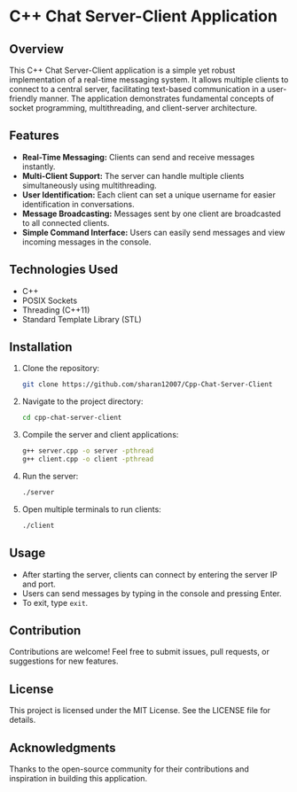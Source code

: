 # C++ Chat Server-Client Application

## Overview
This C++ Chat Server-Client application is a simple yet robust implementation of a real-time messaging system. It allows multiple clients to connect to a central server, facilitating text-based communication in a user-friendly manner. The application demonstrates fundamental concepts of socket programming, multithreading, and client-server architecture.

## Features
- **Real-Time Messaging:** Clients can send and receive messages instantly.
- **Multi-Client Support:** The server can handle multiple clients simultaneously using multithreading.
- **User Identification:** Each client can set a unique username for easier identification in conversations.
- **Message Broadcasting:** Messages sent by one client are broadcasted to all connected clients.
- **Simple Command Interface:** Users can easily send messages and view incoming messages in the console.

## Technologies Used
- C++
- POSIX Sockets
- Threading (C++11)
- Standard Template Library (STL)

## Installation
1. Clone the repository:
   ```bash
   git clone https://github.com/sharan12007/Cpp-Chat-Server-Client
   ```
2. Navigate to the project directory:
   ```bash
   cd cpp-chat-server-client
   ```
3. Compile the server and client applications:
   ```bash
   g++ server.cpp -o server -pthread
   g++ client.cpp -o client -pthread
   ```
4. Run the server:
   ```bash
   ./server
   ```
5. Open multiple terminals to run clients:
   ```bash
   ./client
   ```

## Usage
- After starting the server, clients can connect by entering the server IP and port.
- Users can send messages by typing in the console and pressing Enter.
- To exit, type `exit`.

## Contribution
Contributions are welcome! Feel free to submit issues, pull requests, or suggestions for new features.

## License
This project is licensed under the MIT License. See the LICENSE file for details.

## Acknowledgments
Thanks to the open-source community for their contributions and inspiration in building this application.
